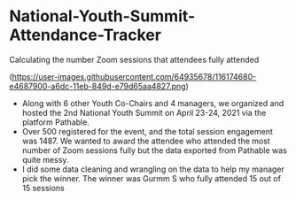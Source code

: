 # National-Youth-Summit-Attendance-Tracker
Calculating the number Zoom sessions that attendees fully attended

(https://user-images.githubusercontent.com/64935678/116174680-e4687900-a6dc-11eb-849d-e79d65aa4827.png)

* Along with 6 other Youth Co-Chairs and 4 managers, we organized and hosted the 2nd National Youth Summit on April 23-24, 2021 via the platform Pathable. 
* Over 500 registered for the event, and the total session engagement was 1487. We wanted to award the attendee who attended the most number of Zoom sessions fully
but the data exported from Pathable was quite messy.
* I did some data cleaning and wrangling on the data to help my manager pick the winner. The winner was Gurmm S who fully attended 15 out of 15 sessions

